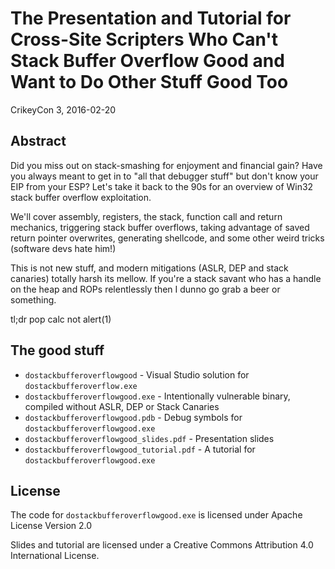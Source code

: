 # The Presentation and Tutorial for Cross-Site Scripters Who Can't Stack Buffer Overflow Good and Want to Do Other Stuff Good Too

CrikeyCon 3, 2016-02-20

## Abstract

Did you miss out on stack-smashing for enjoyment and financial gain? Have you always meant to get in to "all that debugger stuff" but don't know your EIP from your ESP? Let's take it back to the 90s for an overview of Win32 stack buffer overflow exploitation.

We'll cover assembly, registers, the stack, function call and return mechanics, triggering stack buffer overflows, taking advantage of saved return pointer overwrites, generating shellcode, and some other weird tricks (software devs hate him!)

This is not new stuff, and modern mitigations (ASLR, DEP and stack canaries) totally harsh its mellow. If you're a stack savant who has a handle on the heap and ROPs relentlessly then I dunno go grab a beer or something.

tl;dr pop calc not alert(1)

## The good stuff

* `dostackbufferoverflowgood` - Visual Studio solution for `dostackbufferoverflow.exe`
* `dostackbufferoverflowgood.exe` - Intentionally vulnerable binary, compiled without ASLR, DEP or Stack Canaries
* `dostackbufferoverflowgood.pdb` - Debug symbols for `dostackbufferoverflowgood.exe`
* `dostackbufferoverflowgood_slides.pdf` - Presentation slides
* `dostackbufferoverflowgood_tutorial.pdf` - A tutorial for `dostackbufferoverflowgood.exe`

## License

The code for `dostackbufferoverflowgood.exe` is licensed under Apache License Version 2.0

Slides and tutorial are licensed under a Creative Commons Attribution 4.0 International License.
